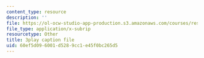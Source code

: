```yaml
---
content_type: resource
description: ''
file: https://ol-ocw-studio-app-production.s3.amazonaws.com/courses/res-18-009-learn-differential-equations-up-close-with-gilbert-strang-and-cleve-moler-fall-2015/60ef5d096001d5289cc1e45f0bc265d5_zkFZY6esNOU.srt
file_type: application/x-subrip
resourcetype: Other
title: 3play caption file
uid: 60ef5d09-6001-d528-9cc1-e45f0bc265d5
---
```

